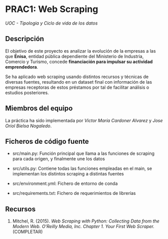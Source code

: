 # **PRAC1: Web Scraping**
*UOC - Tipologia y Ciclo de vida de los datos*

## **Descripción**

El objetivo de este proyecto es analizar la evolución de la empresas a las que **Enisa**, entidad pública dependiente del Ministerio de Industria, Comercio y Turismo, concede **financiación para impulsar su actividad emprendedora**.

Se ha aplicado web scraping usando distintos recursos y técnicas de diversas fuentes, resultando en un dataset final con información de las empresas receptoras de estos préstamos por tal de facilitar análisis o estudios posteriores.

## **Miembros del equipo**
La práctica ha sido implementada por *Victor María Cardoner Alvarez* y *Jose Oriol Bielsa Nogaledo*.

## **Ficheros de código fuente**

* src/main.py: Función principal que llama a las funciones de scraping para cada origen, y finalmente une los datos

* src/utils.py: Contiene todas las funciones empleadas en el main, se implementan los distintos scraping a distintas fuentes

* src/environment.yml: Fichero de entorno de conda

* src/requirements.txt: Fichero de requerimientos de librerías

## **Recursos**

1. Mitchel, R. (2015). *Web Scraping with Python: Collecting Data from the Modern Web. O'Reilly Media, Inc. Chapter 1. Your First Web Scraper.*
(COMPLETAR)
